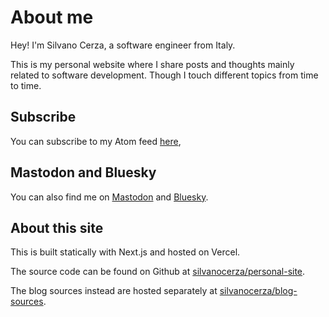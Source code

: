 # About me

Hey! I'm Silvano Cerza, a software engineer from Italy.

This is my personal website where I share posts and thoughts mainly related to software development.
Though I touch different topics from time to time.

## Subscribe

You can subscribe to my Atom feed [here](https://silvanocerza.com/atom/all),

## Mastodon and Bluesky

You can also find me on [Mastodon](https://mastodon.world/@silvanocerza) and [Bluesky](https://bsky.app/profile/silvanocerza.bsky.social).

## About this site

This is built statically with Next.js and hosted on Vercel.

The source code can be found on Github at [silvanocerza/personal-site](https://github.com/silvanocerza/personal-site).

The blog sources instead are hosted separately at [silvanocerza/blog-sources](https://github.com/silvanocerza/blog-sources).
